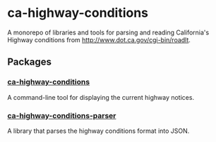 # ca-highway-conditions

A monorepo of libraries and tools for parsing and reading California's Highway
conditions from http://www.dot.ca.gov/cgi-bin/roadlt.

## Packages

### [ca-highway-conditions](https://github.com/cameronhunter/ca-highway-conditions/tree/master/packages/ca-highway-conditions)
A command-line tool for displaying the current highway notices.

### [ca-highway-conditions-parser](https://github.com/cameronhunter/ca-highway-conditions/tree/master/packages/ca-highway-conditions-parser)
A library that parses the highway conditions format into JSON.
